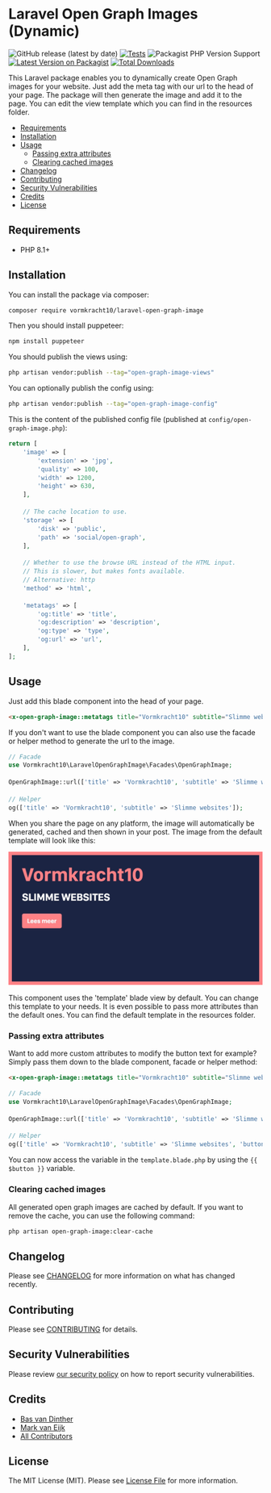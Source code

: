 # Laravel Open Graph Images (Dynamic)

![GitHub release (latest by date)](https://img.shields.io/github/v/release/vormkracht10/laravel-open-graph-image)
[![Tests](https://github.com/vormkracht10/laravel-open-graph-image/actions/workflows/run-tests.yml/badge.svg?branch=main)](https://github.com/vormkracht10/laravel-open-graph-image/actions/workflows/run-tests.yml)
![Packagist PHP Version Support](https://img.shields.io/packagist/php-v/vormkracht10/laravel-open-graph-image)
[![Latest Version on Packagist](https://img.shields.io/packagist/v/vormkracht10/laravel-open-graph-image.svg?style=flat-square)](https://packagist.org/packages/vormkracht10/laravel-open-graph-image)
[![Total Downloads](https://img.shields.io/packagist/dt/vormkracht10/laravel-open-graph-image.svg?style=flat-square)](https://packagist.org/packages/vormkracht10/laravel-open-graph-image)

This Laravel package enables you to dynamically create Open Graph images for your website. Just add the meta tag with our url to the head of your page. The package will then generate the image and add it to the page. You can edit the view template which you can find in the resources folder.

- [Requirements](#requirements)
- [Installation](#installation)
- [Usage](#usage)
  * [Passing extra attributes](#passing-extra-attributes)
  * [Clearing cached images](#clearing-cached-images)
- [Changelog](#changelog)
- [Contributing](#contributing)
- [Security Vulnerabilities](#security-vulnerabilities)
- [Credits](#credits)
- [License](#license)

## Requirements
<ul>
  <li>PHP 8.1+</li>
</ul>

## Installation

You can install the package via composer:

```bash
composer require vormkracht10/laravel-open-graph-image
```

Then you should install puppeteer:
    
```bash
npm install puppeteer
```

You should publish the views using:

```bash
php artisan vendor:publish --tag="open-graph-image-views"
```

You can optionally publish the config using:

```bash
php artisan vendor:publish --tag="open-graph-image-config"
```

This is the content of the published config file (published at `config/open-graph-image.php`):

```php
return [
    'image' => [
        'extension' => 'jpg',
        'quality' => 100,
        'width' => 1200,
        'height' => 630,
    ],

    // The cache location to use.
    'storage' => [
        'disk' => 'public',
        'path' => 'social/open-graph',
    ],

    // Whether to use the browse URL instead of the HTML input.
    // This is slower, but makes fonts available.
    // Alternative: http
    'method' => 'html',

    'metatags' => [
        'og:title' => 'title',
        'og:description' => 'description',
        'og:type' => 'type',
        'og:url' => 'url',
    ],
];
```
    
## Usage

Just add this blade component into the head of your page.

```html
<x-open-graph-image::metatags title="Vormkracht10" subtitle="Slimme websites" />
```
If you don't want to use the blade component you can also use the facade or helper method to generate the url to the image.

```php
// Facade
use Vormkracht10\LaravelOpenGraphImage\Facades\OpenGraphImage;

OpenGraphImage::url(['title' => 'Vormkracht10', 'subtitle' => 'Slimme websites']);

// Helper 
og(['title' => 'Vormkracht10', 'subtitle' => 'Slimme websites']);
```

When you share the page on any platform, the image will automatically be generated, cached and then shown in your post. The image from the default template will look like this:

![Default template](docs/open-graph-image-template.jpeg)
    

This component uses the 'template' blade view by default. You can change this template to your needs. It is even possible to pass more attributes than the default ones. You can find the default template in the resources folder. 

### Passing extra attributes
Want to add more custom attributes to modify the button text for example? Simply pass them down to the blade component, facade or helper method:

```html
<x-open-graph-image::metatags title="Vormkracht10" subtitle="Slimme websites" button="Lees meer" />
```

```php
// Facade
use Vormkracht10\LaravelOpenGraphImage\Facades\OpenGraphImage;

OpenGraphImage::url(['title' => 'Vormkracht10', 'subtitle' => 'Slimme websites', 'button' => 'Lees meer']);

// Helper
og(['title' => 'Vormkracht10', 'subtitle' => 'Slimme websites', 'button' => 'Lees meer']);
```

You can now access the variable in the `template.blade.php` by using the `{{ $button }}` variable.


### Clearing cached images

All generated open graph images are cached by default. If you want to remove the cache, you can use the following command:

```bash
php artisan open-graph-image:clear-cache
```


## Changelog

Please see [CHANGELOG](CHANGELOG.md) for more information on what has changed recently.

## Contributing

Please see [CONTRIBUTING](https://github.com/vormkracht10/.github/blob/main/CONTRIBUTING.md) for details.

## Security Vulnerabilities

Please review [our security policy](../../security/policy) on how to report security vulnerabilities.

## Credits

- [Bas van Dinther](https://github.com/baspa)
- [Mark van Eijk](https://github.com/markvaneijk)
- [All Contributors](../../contributors)

## License

The MIT License (MIT). Please see [License File](LICENSE.md) for more information.
